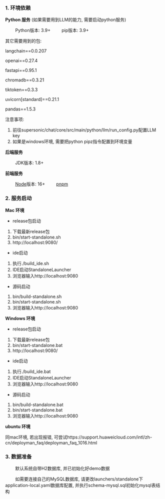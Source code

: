 ### 1. 环境依赖

**Python 服务** (如果需要用到LLM的能力, 需要启动python服务)

&ensp;&ensp;&ensp;&ensp; Python版本: 3.9+
&ensp;&ensp;&ensp;&ensp; pip版本: 3.9+

其它需要用到的包:

langchain==0.0.207

openai==0.27.4

fastapi==0.95.1

chromadb==0.3.21

tiktoken==0.3.3

uvicorn[standard]==0.21.1

pandas==1.5.3

注意事项:
1. 前往supersonic/chat/core/src/main/python/llm/run_config.py配置LLM key
2. 如果是windows环境, 需要把python pipz指令配置到环境变量

**后端服务**

&ensp;&ensp;&ensp;&ensp; JDK版本: 1.8+

**前端服务**

&ensp;&ensp;&ensp;&ensp; [Node](https://nodejs.org/)版本: 16+
&ensp;&ensp;&ensp;&ensp; [pnpm](https://pnpm.io/)


### 2. 服务启动

**Mac 环境**

* release包启动
1. 下载最新release包
2. bin/start-standalone.sh
3. http://localhost:9080/

* ide启动
1. 执行./build_ide.sh
2. IDE启动StandaloneLauncher
3. 浏览器输入http://localhost:9080

* 源码启动
1. bin/build-standalone.sh
2. bin/start-standalone.sh
3. 浏览器输入http://localhost:9080

**Windows 环境**

* release包启动
1. 下载最新release包
2. bin/start-standalone.bat
3. http://localhost:9080/

* ide启动
1. 执行./build_ide.bat
2. IDE启动StandaloneLauncher
3. 浏览器输入http://localhost:9080

* 源码启动
1. bin/build-standalone.bat
2. bin/start-standalone.bat
3. 浏览器输入http://localhost:9080

**ubuntu 环境**

同mac环境, 若出现报错, 可尝试https://support.huaweicloud.com/intl/zh-cn/deployman_faq/deployman_faq_1016.html

### 3. 数据准备

&ensp;&ensp;&ensp;&ensp; 默认系统自带H2数据库, 并已初始化好demo数据

&ensp;&ensp;&ensp;&ensp; 如需要连接自己的MySQL数据库, 请更改launchers/standalone下application-local.yaml数据库配置,
并执行schema-mysql.sql初始化mysql表结构